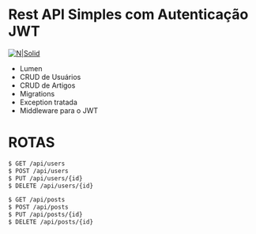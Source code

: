 # Rest API Simples com Autenticação JWT

[![N|Solid](http://gabrielsousa.com.br/assets/images/logo.png)](http://gabrielsousa.com.br)

  - Lumen
  - CRUD de Usuários
  - CRUD de Artigos
  - Migrations 
  - Exception tratada
  - Middleware para o JWT

# ROTAS

```sh
$ GET /api/users
$ POST /api/users
$ PUT /api/users/{id}
$ DELETE /api/users/{id}
```

```sh
$ GET /api/posts
$ POST /api/posts
$ PUT /api/posts/{id}
$ DELETE /api/posts/{id}
```